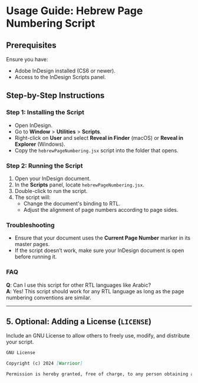 # Usage Guide: Hebrew Page Numbering Script

## Prerequisites
Ensure you have:
- Adobe InDesign installed (CS6 or newer).
- Access to the InDesign Scripts panel.

## Step-by-Step Instructions

### Step 1: Installing the Script
- Open InDesign.
- Go to **Window** > **Utilities** > **Scripts**.
- Right-click on **User** and select **Reveal in Finder** (macOS) or **Reveal in Explorer** (Windows).
- Copy the `hebrewPageNumbering.jsx` script into the folder that opens.

### Step 2: Running the Script
1. Open your InDesign document.
2. In the **Scripts** panel, locate `hebrewPageNumbering.jsx`.
3. Double-click to run the script.
4. The script will:
   - Change the document's binding to RTL.
   - Adjust the alignment of page numbers according to page sides.

### Troubleshooting
- Ensure that your document uses the **Current Page Number** marker in its master pages.
- If the script doesn’t work, make sure your InDesign document is open before running it.

### FAQ
**Q**: Can I use this script for other RTL languages like Arabic?  
**A**: Yes! This script should work for any RTL language as long as the page numbering conventions are similar.

---

## 5. Optional: Adding a License (`LICENSE`)
Include an GNU License to allow others to freely use, modify, and distribute your script.

```markdown
GNU License

Copyright (c) 2024 [Warrioor]

Permission is hereby granted, free of charge, to any person obtaining a copy of this software...
